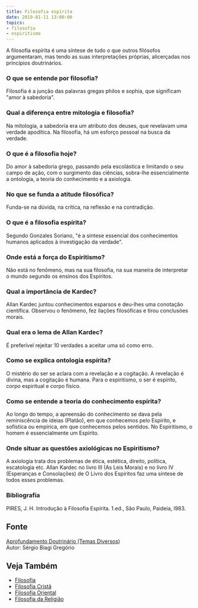 ```yaml
---
title: Filosofia espírita
date: 2019-01-11 13:00:00
topics: 
- filosofia
- espiritismo
---
```


A filosofia espírita é uma síntese de tudo o que outros filósofos
argumentaram, mas tendo as suas interpretações próprias, alicerçadas nos
princípios doutrinários.

### O que se entende por filosofia?
Filosofia é a junção das palavras gregas philos e sophia, que
significam "amor à sabedoria".

### Qual a diferença entre mitologia e filosofia?
Na mitologia, a sabedoria era um atributo dos deuses, que revelavam uma
verdade apodítica. Na filosofia, há um esforço pessoal na busca da
verdade.

### O que é a filosofia hoje?
Do amor à sabedoria grego, passando pela escolástica e limitando o seu
campo de ação, com o surgimento das ciências, sobra-lhe essencialmente a
ontologia, a teoria do conhecimento e a axiologia.

### No que se funda a atitude filosófica?
Funda-se na dúvida, na crítica, na reflexão e na contradição.

### O que é a filosofia espírita?
Segundo Gonzales Soriano, "é a síntese essencial dos conhecimentos
humanos aplicados à investigação da verdade".

### Onde está a força do Espiritismo?
Não está no fenômeno, mas na sua filosofia, na sua maneira de
interpretar o mundo segundo os ensinos dos Espíritos.

### Qual a importância de Kardec?
Allan Kardec juntou conhecimentos esparsos e deu-lhes uma conotação
científica. Observou o fenômeno, fez ilações filosóficas e tirou
conclusões morais.

### Qual era o lema de Allan Kardec?
É preferível rejeitar 10 verdades a aceitar uma só como erro.

### Como se explica ontologia espírita?
O mistério do ser se aclara com a revelação e a cogitação. A
revelação é divina, mas a cogitação é humana. Para o espiritismo, o
ser é espírito, corpo espiritual e corpo físico.

### Como se entende a teoria do conhecimento espírita?
Ao longo do tempo, a apreensão do conhecimento se dava pela
reminiscência de ideias (Platão), em que conhecemos pelo Espirito, e
sofística ou empírica, em que conhecemos pelos sentidos. No Espiritismo,
o homem é essencialmente um Espírito.

### Onde situar as questões axiológicas no Espiritismo?
A axiologia trata dos problemas de ética, estética, direito, política,
escatologia etc. Allan Kardec no livro III (As Leis Morais) e no livro
IV (Esperanças e Consolações) de O Livro dos Espíritos faz uma síntese
de todos esses problemas.

### Bibliografia
PIRES, J. H. Introdução à Filosofia Espírita. 1.ed., São Paulo,
Paideia, l983.

## Fonte
[Aprofundamento Doutrinário (Temas Diversos)](https://sites.google.com/view/aprofundamentodoutrinario/filosofia-espírita)  
Autor: Sérgio Biagi Gregório

## Veja Também
* [Filosofia](filosofia)
* [Filosofia Cristã](filosofia-crista)
* [Filosofia Oriental](filosofia-oriental)
* [Filosofia da Religião](filosofia-da-religiao)

